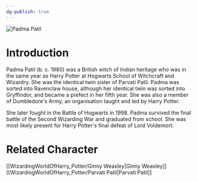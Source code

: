 ```yaml
---
dg-publish: true
---
```

![Padma Patil](http://rxbg5ysja.bkt.gdipper.com/Padma_Patil.png)
# Introduction
Padma Patil (b. c. 1980) was a British witch of Indian heritage who was in the same year as Harry Potter at Hogwarts School of Witchcraft and Wizardry. She was the identical twin sister of Parvati Patil. Padma was sorted into Ravenclaw house, although her identical twin was sorted into Gryffindor, and became a prefect in her fifth year. She was also a member of Dumbledore's Army, an organisation taught and led by Harry Potter.

She later fought in the Battle of Hogwarts in 1998. Padma survived the final battle of the Second Wizarding War and graduated from school. She was most likely present for Harry Potter's final defeat of Lord Voldemort.

# Related Character
[[WizardingWorldOfHarry_Potter/Ginny Weasley\|Ginny Weasley]]
[[WizardingWorldOfHarry_Potter/Parvati Patil\|Parvati Patil]]

